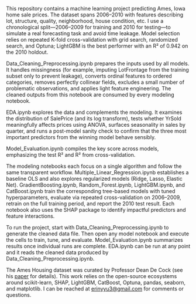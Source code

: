 This repository contains a machine learning project predicting Ames, Iowa home sale prices. The dataset spans 2006–2010 with features describing lot, structure, quality, neighborhood, house condition, etc. I use a chronological split—2006–2009 for training and 2010 for testing—to simulate a real forecasting task and avoid time leakage. Model selection relies on repeated K-fold cross-validation with grid search, randomized search, and Optuna; LightGBM is the best performer with an R² of 0.942 on the 2010 holdout.

Data_Cleaning_Preprocessing.ipynb prepares the inputs used by all models. It handles missingness (for example, imputing LotFrontage from the training subset only to prevent leakage), converts ordinal features to ordered categories, removes perfectly collinear fields, excludes a small number of problematic observations, and applies light feature engineering. The cleaned outputs from this notebook are consumed by every modeling notebook.

EDA.ipynb explores the data and complements the modeling. It examines the distribution of SalePrice (and its log transform), tests whether YrSold meaningfully affects prices using ANOVA, surfaces seasonality in sales by quarter, and runs a post-model sanity check to confirm that the three most important predictors from the winning model behave sensibly. 

Model_Evaluation.ipynb compiles the key score across models, emphasizing the test R² and R² from cross-validation.

The modeling notebooks each focus on a single algorithm and follow the same transparent workflow. Multiple_Linear_Regression.ipynb establishes a baseline OLS and also explores regularized models (Ridge, Lasso, Elastic Net). GradientBoosting.ipynb, Random_Forest.ipynb, LightGBM.ipynb, and CatBoost.ipynb train the corresponding tree-based models with tuned hyperparameters, evaluate via repeated cross-validation on 2006–2009, retrain on the full training period, and report the 2010 test result. Each notebook also uses the SHAP package to identify impactful predictors and feature interactions.

To run the project, start with Data_Cleaning_Preprocessing.ipynb to generate the cleaned data file. Then open any model notebook and execute the cells to train, tune, and evaluate. Model_Evaluation.ipynb summarizes results once individual runs are complete. EDA.ipynb can be run at any point and it reads the cleaned data produced by Data_Cleaning_Preprocessing.ipynb.

The Ames Housing dataset was curated by Professor Dean De Cock (see his [paper](https://jse.amstat.org/v19n3/decock.pdf) for details). This work relies on the open-source ecosystems around scikit-learn, SHAP, LightGBM, CatBoost, Optuna, pandas, seaborn, and matplotlib. I can be reached at [erinyyu3@gmail.com](mailto:erinyyu3@gmail.com) for comments or questions.
